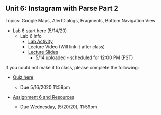 ## Unit 6: Instagram with Parse Part 2
Topics: Google Maps, AlertDialogs, Fragments, Bottom Navigation View
* Lab 6 start here (5/14/20)
  * Lab 6 Info
     * [Lab Activity](https://courses.codepath.com/courses/android_university/unit/6#!exercises)
     * Lecture Video (Will link it after class)
     * [Lecture Slides](https://docs.google.com/presentation/d/1cZwtKtJ8HwJF2xehGrMHo2f5tpypKl30N1NiejIV-u4/edit#slide=id.g8440997df4_0_4)
          * 5/14 uploaded - scheduled for 12:00 PM (PST)

If you could not make it to class, please complete the following:
  * [Quiz here](https://docs.google.com/forms/d/e/1FAIpQLSevmG0VxEYLBRp9gSzZ-XGTtvcX-GxeRq2cOiHa_7s_iKUxHw/viewform?usp=sf_link)
     * Due 5/16/2020 11:59pm
     
* [Assignment 6 and Resources](https://courses.codepath.com/courses/android_university/unit/6#!assignment)
   * Due Wednesday, (5/20/20), 11:59pm 
